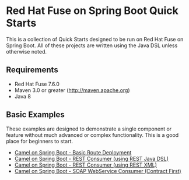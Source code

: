 # Red Hat Fuse on Spring Boot Quick Starts #
This is a collection of Quick Starts designed to be run on Red Hat Fuse on Spring Boot.
All of these projects are written using the Java DSL unless otherwise noted.

## Requirements ##
 * Red Hat Fuse 7.6.0
 * Maven 3.0 or greater (http://maven.apache.org)
 * Java 8

## Basic Examples ##
These examples are designed to demonstrate a single component or feature without much advanced
or complex functionality. This is a good place for beginners to start.

 * [Camel on Spring Boot - Basic Route Deployment](route_deployment)
 * [Camel on Spring Boot - REST Consumer (using REST Java DSL)](rest_consumer_rest_java)
 * [Camel on Spring Boot - REST Consumer (using REST XML)](rest_consumer_rest_xml)
 * [Camel on Spring Boot - SOAP WebService Consumer (Contract First)](soap_consumer_contract_first)
